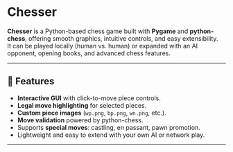 # Chesser

**Chesser** is a Python-based chess game built with **Pygame** and **python-chess**, offering smooth graphics, intuitive controls, and easy extensibility.  
It can be played locally (human vs. human) or expanded with an AI opponent, opening books, and advanced chess features.

---

## 🎯 Features

- **Interactive GUI** with click-to-move piece controls.
- **Legal move highlighting** for selected pieces.
- **Custom piece images** (`wp.png`, `bp.png`, `wn.png`, etc.).
- **Move validation** powered by python-chess.
- Supports **special moves**: castling, en passant, pawn promotion.
- Lightweight and easy to extend with your own AI or network play.

---
